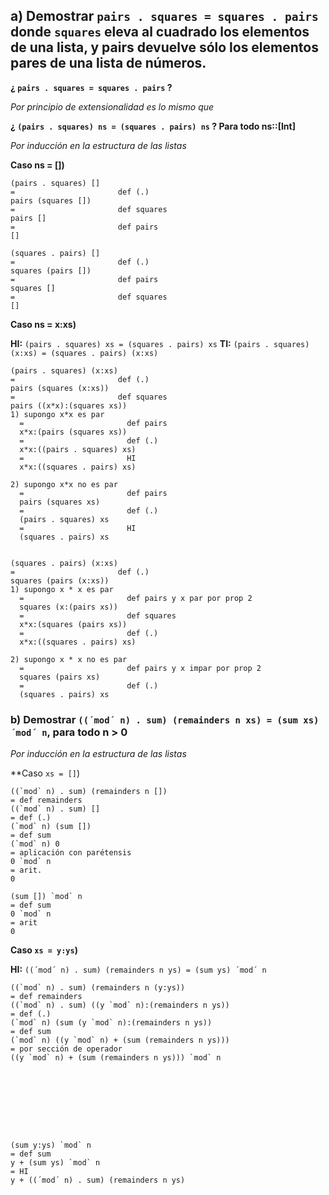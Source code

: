 ## a) Demostrar `pairs . squares = squares . pairs` donde `squares` eleva al cuadrado los elementos de una lista, y pairs devuelve sólo los elementos pares de una lista de números.

**¿ `pairs . squares = squares . pairs` ?**

_Por principio de extensionalidad es lo mismo que_

**¿ `(pairs . squares) ns = (squares . pairs) ns` ? Para todo ns::[Int]**

_Por inducción en la estructura de las listas_

**Caso ns = [])**
```
(pairs . squares) []
=                       def (.)
pairs (squares [])
=                       def squares
pairs []
=                       def pairs
[]

(squares . pairs) []
=                       def (.)
squares (pairs [])
=                       def pairs
squares []
=                       def squares
[]
```


**Caso ns = x:xs)**


**HI:** `(pairs . squares) xs = (squares . pairs) xs`
**TI:** `(pairs . squares) (x:xs) = (squares . pairs) (x:xs)`

```
(pairs . squares) (x:xs)
=                       def (.)
pairs (squares (x:xs))
=                       def squares
pairs ((x*x):(squares xs))
1) supongo x*x es par
  =                       def pairs
  x*x:(pairs (squares xs))
  =                       def (.)
  x*x:((pairs . squares) xs)
  =                       HI
  x*x:((squares . pairs) xs)

2) supongo x*x no es par
  =                       def pairs
  pairs (squares xs)
  =                       def (.)
  (pairs . squares) xs
  =                       HI
  (squares . pairs) xs


(squares . pairs) (x:xs)
=                       def (.)
squares (pairs (x:xs))
1) supongo x * x es par
  =                       def pairs y x par por prop 2
  squares (x:(pairs xs))
  =                       def squares
  x*x:(squares (pairs xs))
  =                       def (.)
  x*x:((squares . pairs) xs)

2) supongo x * x no es par
  =                       def pairs y x impar por prop 2
  squares (pairs xs)
  =                       def (.)
  (squares . pairs) xs
```


### b) Demostrar `((´mod´ n) . sum) (remainders n xs) = (sum xs) ´mod´ n`, para todo n > 0
_Por inducción en la estructura de las listas_

**Caso `xs = []`)
```
((`mod` n) . sum) (remainders n [])
= def remainders
((`mod` n) . sum) []
= def (.)
(`mod` n) (sum [])
= def sum
(`mod` n) 0
= aplicación con parétensis
0 `mod` n
= arit.
0

(sum []) `mod` n
= def sum
0 `mod` n
= arit
0
```

**Caso `xs = y:ys`)**

**HI:** `((´mod´ n) . sum) (remainders n ys) = (sum ys) ´mod´ n`

```
((`mod` n) . sum) (remainders n (y:ys))
= def remainders
((`mod` n) . sum) ((y `mod` n):(remainders n ys))
= def (.)
(`mod` n) (sum (y `mod` n):(remainders n ys))
= def sum
(`mod` n) ((y `mod` n) + (sum (remainders n ys)))
= por sección de operador
((y `mod` n) + (sum (remainders n ys))) `mod` n









(sum y:ys) `mod` n
= def sum
y + (sum ys) `mod` n
= HI
y + ((´mod´ n) . sum) (remainders n ys)

```

